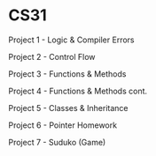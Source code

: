 # CS31

Project 1   -     Logic & Compiler Errors

Project 2   -     Control Flow

Project 3   -     Functions & Methods

Project 4   -     Functions & Methods cont.

Project 5   -     Classes & Inheritance

Project 6   -     Pointer Homework

Project 7   -     Suduko (Game)
